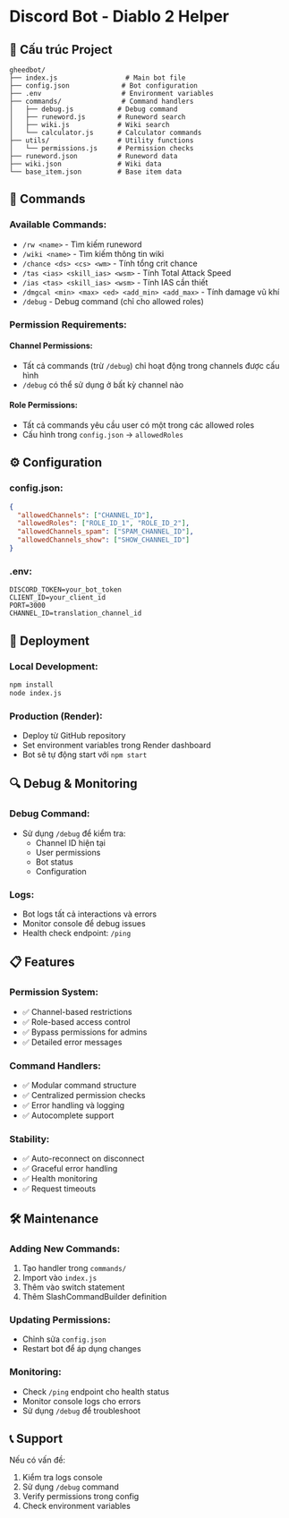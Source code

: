 # Discord Bot - Diablo 2 Helper

## 📁 Cấu trúc Project

```
gheedbot/
├── index.js                 # Main bot file
├── config.json             # Bot configuration
├── .env                    # Environment variables
├── commands/               # Command handlers
│   ├── debug.js           # Debug command
│   ├── runeword.js        # Runeword search
│   ├── wiki.js            # Wiki search
│   └── calculator.js      # Calculator commands
├── utils/                 # Utility functions
│   └── permissions.js     # Permission checks
├── runeword.json          # Runeword data
├── wiki.json              # Wiki data
└── base_item.json         # Base item data
```

## 🔧 Commands

### **Available Commands:**
- `/rw <name>` - Tìm kiếm runeword
- `/wiki <name>` - Tìm kiếm thông tin wiki
- `/chance <ds> <cs> <wm>` - Tính tổng crit chance
- `/tas <ias> <skill_ias> <wsm>` - Tính Total Attack Speed
- `/ias <tas> <skill_ias> <wsm>` - Tính IAS cần thiết
- `/dmgcal <min> <max> <ed> <add_min> <add_max>` - Tính damage vũ khí
- `/debug` - Debug command (chỉ cho allowed roles)

### **Permission Requirements:**

#### **Channel Permissions:**
- Tất cả commands (trừ `/debug`) chỉ hoạt động trong channels được cấu hình
- `/debug` có thể sử dụng ở bất kỳ channel nào

#### **Role Permissions:**
- Tất cả commands yêu cầu user có một trong các allowed roles
- Cấu hình trong `config.json` → `allowedRoles`

## ⚙️ Configuration

### **config.json:**
```json
{
  "allowedChannels": ["CHANNEL_ID"],
  "allowedRoles": ["ROLE_ID_1", "ROLE_ID_2"],
  "allowedChannels_spam": ["SPAM_CHANNEL_ID"],
  "allowedChannels_show": ["SHOW_CHANNEL_ID"]
}
```

### **.env:**
```env
DISCORD_TOKEN=your_bot_token
CLIENT_ID=your_client_id
PORT=3000
CHANNEL_ID=translation_channel_id
```

## 🚀 Deployment

### **Local Development:**
```bash
npm install
node index.js
```

### **Production (Render):**
- Deploy từ GitHub repository
- Set environment variables trong Render dashboard
- Bot sẽ tự động start với `npm start`

## 🔍 Debug & Monitoring

### **Debug Command:**
- Sử dụng `/debug` để kiểm tra:
  - Channel ID hiện tại
  - User permissions
  - Bot status
  - Configuration

### **Logs:**
- Bot logs tất cả interactions và errors
- Monitor console để debug issues
- Health check endpoint: `/ping`

## 📋 Features

### **Permission System:**
- ✅ Channel-based restrictions
- ✅ Role-based access control
- ✅ Bypass permissions for admins
- ✅ Detailed error messages

### **Command Handlers:**
- ✅ Modular command structure
- ✅ Centralized permission checks
- ✅ Error handling và logging
- ✅ Autocomplete support

### **Stability:**
- ✅ Auto-reconnect on disconnect
- ✅ Graceful error handling
- ✅ Health monitoring
- ✅ Request timeouts

## 🛠️ Maintenance

### **Adding New Commands:**
1. Tạo handler trong `commands/`
2. Import vào `index.js`
3. Thêm vào switch statement
4. Thêm SlashCommandBuilder definition

### **Updating Permissions:**
- Chỉnh sửa `config.json`
- Restart bot để áp dụng changes

### **Monitoring:**
- Check `/ping` endpoint cho health status
- Monitor console logs cho errors
- Sử dụng `/debug` để troubleshoot

## 📞 Support

Nếu có vấn đề:
1. Kiểm tra logs console
2. Sử dụng `/debug` command
3. Verify permissions trong config
4. Check environment variables
